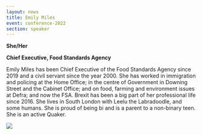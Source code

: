 ```yaml
---
layout: news
title: Emily Miles
event: conference-2022
section: speaker
---
```

**S﻿he/Her**

**Chief Executive, Food Standards Agency**

Emily Miles has been Chief Executive of the Food Standards Agency since 2019 and a civil servant since the year 2000. She has worked in immigration and policing at the Home Office; in the centre of Government in Downing Street and the Cabinet Office; and on food, farming and environment issues at Defra; and now the FSA. Brexit has been a big part of her professional life since 2016. She lives in South London with Leelu the Labradoodle, and some humans. She is proud of being bi and is a parent to a non-binary teen. She is an active Quaker.

![](/assets/images/uploads/emily_miles.jpg)